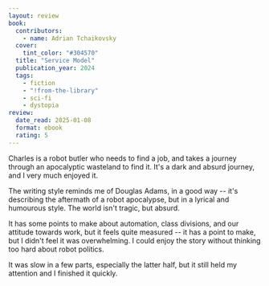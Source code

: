 ```yaml
---
layout: review
book:
  contributors:
    - name: Adrian Tchaikovsky
  cover:
    tint_color: "#304570"
  title: "Service Model"
  publication_year: 2024
  tags:
    - fiction
    - "!from-the-library"
    - sci-fi
    - dystopia
review:
  date_read: 2025-01-08
  format: ebook
  rating: 5
---
```

Charles is a robot butler who needs to find a job, and takes a journey through an apocalyptic wasteland to find it.
It's a dark and absurd journey, and I very much enjoyed it.

The writing style reminds me of Douglas Adams, in a good way -- it's describing the aftermath of a robot apocalypse, but in a lyrical and humourous style.
The world isn't tragic, but absurd.

It has some points to make about automation, class divisions, and our attitude towards work, but it feels quite measured -- it has a point to make, but I didn't feel it was overwhelming.
I could enjoy the story without thinking too hard about robot politics.

It was slow in a few parts, especially the latter half, but it still held my attention and I finished it quickly.
